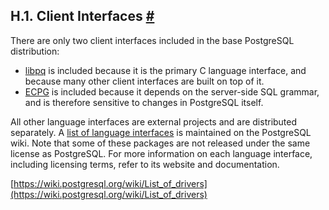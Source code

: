 ## H.1. Client Interfaces [#](#EXTERNAL-INTERFACES)

There are only two client interfaces included in the base PostgreSQL distribution:

* [libpq](libpq.html "Chapter 34. libpq — C Library") is included because it is the primary C language interface, and because many other client interfaces are built on top of it.
* [ECPG](ecpg.html "Chapter 36. ECPG — Embedded SQL in C") is included because it depends on the server-side SQL grammar, and is therefore sensitive to changes in PostgreSQL itself.

All other language interfaces are external projects and are distributed separately. A [list of language interfaces](https://wiki.postgresql.org/wiki/List_of_drivers) is maintained on the PostgreSQL wiki. Note that some of these packages are not released under the same license as PostgreSQL. For more information on each language interface, including licensing terms, refer to its website and documentation.

[https://wiki.postgresql.org/wiki/List_of_drivers](https://wiki.postgresql.org/wiki/List_of_drivers)